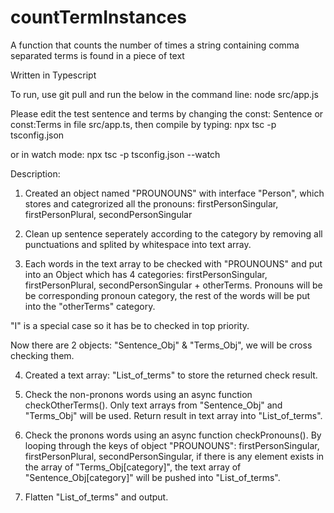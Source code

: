 # countTermInstances
A function that counts the number of times a string containing comma separated terms is found in a piece of text

Written in Typescript

To run, use git pull and run the below in the command line:
node src/app.js

Please edit the test sentence and terms by changing the const: Sentence or const:Terms in file src/app.ts, then compile by typing:
npx tsc -p tsconfig.json

or in watch mode:
npx tsc -p tsconfig.json --watch

Description:

1. Created an object named "PROUNOUNS" with interface "Person", which stores and categrorized all the pronouns: firstPersonSingular, firstPersonPlural, secondPersonSingular

2. Clean up sentence seperately according to the category by removing all punctuations and splited by whitespace into text array.

3. Each words in the text array to be checked with "PROUNOUNS" and put into an Object which has 4 categories: firstPersonSingular, firstPersonPlural, secondPersonSingular + otherTerms. Pronouns will be be corresponding pronoun category, the rest of the words will be put into the "otherTerms" category.

"I" is a special case so it has be to checked in top priority.

Now there are 2 objects: "Sentence_Obj" & "Terms_Obj", we will be cross checking them.

4. Created a text array: "List_of_terms" to store the returned check result.

5. Check the non-pronons words using an async function checkOtherTerms(). Only text arrays from "Sentence_Obj" and "Terms_Obj" will be used. Return result in text array into "List_of_terms".

6. Check the pronons words using an async function checkPronouns(). By looping through the keys of object "PROUNOUNS": firstPersonSingular, firstPersonPlural, secondPersonSingular, if there is any element exists in the array of "Terms_Obj[category]", the text array of "Sentence_Obj[category]" will be pushed into "List_of_terms".

7. Flatten "List_of_terms" and output.
